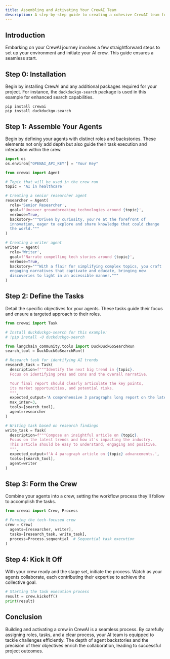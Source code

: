 ```yaml
---
title: Assembling and Activating Your CrewAI Team
description: A step-by-step guide to creating a cohesive CrewAI team for your projects.
---
```


## Introduction
Embarking on your CrewAI journey involves a few straightforward steps to set up your environment and initiate your AI crew. This guide ensures a seamless start.

## Step 0: Installation
Begin by installing CrewAI and any additional packages required for your project. For instance, the `duckduckgo-search` package is used in this example for enhanced search capabilities.

```shell
pip install crewai
pip install duckduckgo-search
```

## Step 1: Assemble Your Agents
Begin by defining your agents with distinct roles and backstories. These elements not only add depth but also guide their task execution and interaction within the crew.

```python
import os
os.environ["OPENAI_API_KEY"] = "Your Key"

from crewai import Agent

# Topic that will be used in the crew run
topic = 'AI in healthcare'

# Creating a senior researcher agent
researcher = Agent(
  role='Senior Researcher',
  goal=f'Uncover groundbreaking technologies around {topic}',
  verbose=True,
  backstory="""Driven by curiosity, you're at the forefront of
  innovation, eager to explore and share knowledge that could change
  the world."""
)

# Creating a writer agent
writer = Agent(
  role='Writer',
  goal=f'Narrate compelling tech stories around {topic}',
  verbose=True,
  backstory="""With a flair for simplifying complex topics, you craft
  engaging narratives that captivate and educate, bringing new
  discoveries to light in an accessible manner."""
)
```

## Step 2: Define the Tasks
Detail the specific objectives for your agents. These tasks guide their focus and ensure a targeted approach to their roles.

```python
from crewai import Task

# Install duckduckgo-search for this example:
# !pip install -U duckduckgo-search

from langchain_community.tools import DuckDuckGoSearchRun
search_tool = DuckDuckGoSearchRun()

# Research task for identifying AI trends
research_task = Task(
  description=f"""Identify the next big trend in {topic}.
  Focus on identifying pros and cons and the overall narrative.

  Your final report should clearly articulate the key points,
  its market opportunities, and potential risks.
  """,
  expected_output='A comprehensive 3 paragraphs long report on the latest AI trends.',
  max_inter=3,
  tools=[search_tool],
  agent=researcher
)

# Writing task based on research findings
write_task = Task(
  description=f"""Compose an insightful article on {topic}.
  Focus on the latest trends and how it's impacting the industry.
  This article should be easy to understand, engaging and positive.
  """,
  expected_output=f'A 4 paragraph article on {topic} advancements.',
  tools=[search_tool],
  agent=writer
)
```

## Step 3: Form the Crew
Combine your agents into a crew, setting the workflow process they'll follow to accomplish the tasks.

```python
from crewai import Crew, Process

# Forming the tech-focused crew
crew = Crew(
  agents=[researcher, writer],
  tasks=[research_task, write_task],
  process=Process.sequential  # Sequential task execution
)
```

## Step 4: Kick It Off
With your crew ready and the stage set, initiate the process. Watch as your agents collaborate, each contributing their expertise to achieve the collective goal.

```python
# Starting the task execution process
result = crew.kickoff()
print(result)
```

## Conclusion
Building and activating a crew in CrewAI is a seamless process. By carefully assigning roles, tasks, and a clear process, your AI team is equipped to tackle challenges efficiently. The depth of agent backstories and the precision of their objectives enrich the collaboration, leading to successful project outcomes.
